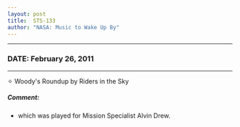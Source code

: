 ```yaml
---
layout: post
title:  STS-133
author: "NASA: Music to Wake Up By"
---
```


----
### DATE: February 26, 2011
----
✧ Woody's Roundup by Riders in the Sky

##### Comment:
* which was played for Mission Specialist Alvin Drew.
